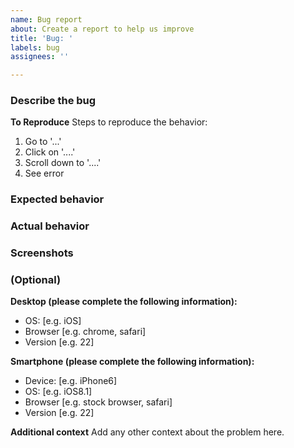 ```yaml
---
name: Bug report
about: Create a report to help us improve
title: 'Bug: '
labels: bug
assignees: ''

---
```

### Describe the bug
<!-- A clear and concise description of what the bug is -->

**To Reproduce**
Steps to reproduce the behavior:
1. Go to '...'
2. Click on '....'
3. Scroll down to '....'
4. See error

### Expected behavior
<!-- A clear and concise description of what you expected to happen. -->

### Actual behavior
<!-- A clear and concise description of what is happening. -->

### Screenshots
<!-- If applicable, add screenshots to help explain your problem. -->

### (Optional)

**Desktop (please complete the following information):**
 - OS: [e.g. iOS]
 - Browser [e.g. chrome, safari]
 - Version [e.g. 22]

**Smartphone (please complete the following information):**
 - Device: [e.g. iPhone6]
 - OS: [e.g. iOS8.1]
 - Browser [e.g. stock browser, safari]
 - Version [e.g. 22]

**Additional context**
Add any other context about the problem here.

